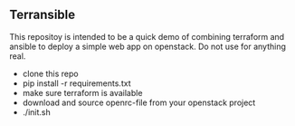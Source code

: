 ## Terransible

This repositoy is intended to be a quick demo of combining terraform and ansible to deploy a simple web app on openstack.
Do not use for anything real.

- clone this repo
- pip install -r requirements.txt
- make sure terraform is available
- download and source openrc-file from your openstack project
- ./init.sh
